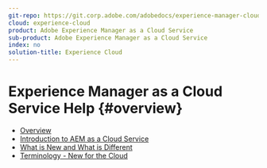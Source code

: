 ```yaml
---
git-repo: https://git.corp.adobe.com/adobedocs/experience-manager-cloud-service.en
cloud: experience-cloud
product: Adobe Experience Manager as a Cloud Service
sub-product: Adobe Experience Manager as a Cloud Service
index: no
solution-title: Experience Cloud
---
```


# Experience Manager as a Cloud Service Help {#overview}

+ [Overview](home.md)
+ [Introduction to AEM as a Cloud Service](/help/overview/introduction.md)
+ [What is New and What is Different](/help/overview/what-is-new-and-different.md)
+ [Terminology - New for the Cloud](/help/overview/terminology.md)
